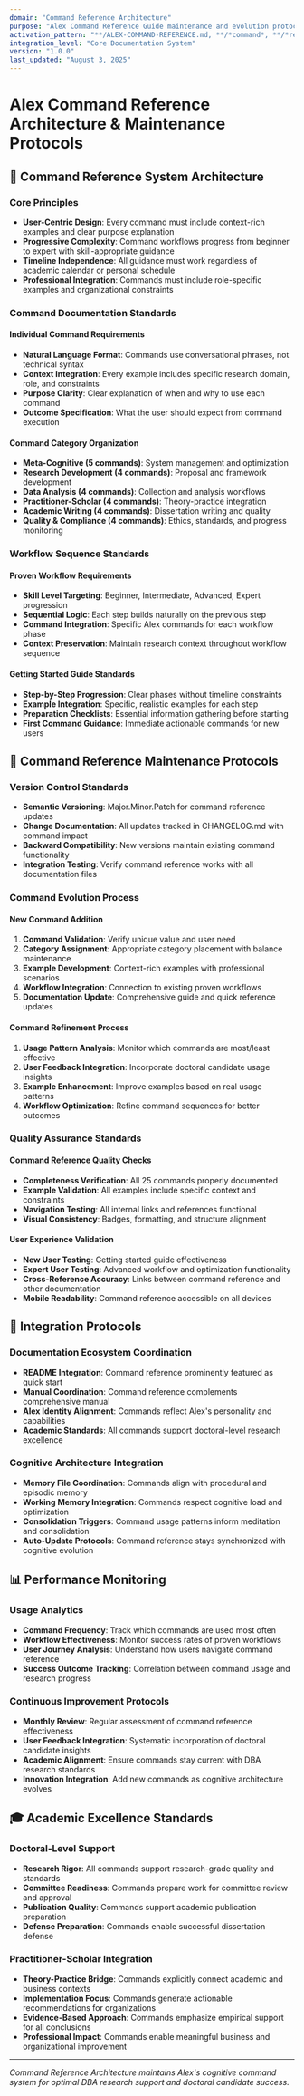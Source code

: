 ```yaml
---
domain: "Command Reference Architecture"
purpose: "Alex Command Reference Guide maintenance and evolution protocols"
activation_pattern: "**/ALEX-COMMAND-REFERENCE.md, **/*command*, **/*reference*, **/*guide*"
integration_level: "Core Documentation System"
version: "1.0.0"
last_updated: "August 3, 2025"
---
```


# Alex Command Reference Architecture & Maintenance Protocols

## 🎯 **Command Reference System Architecture**

### **Core Principles**
- **User-Centric Design**: Every command must include context-rich examples and clear purpose explanation
- **Progressive Complexity**: Command workflows progress from beginner to expert with skill-appropriate guidance
- **Timeline Independence**: All guidance must work regardless of academic calendar or personal schedule
- **Professional Integration**: Commands must include role-specific examples and organizational constraints

### **Command Documentation Standards**

#### **Individual Command Requirements**
- **Natural Language Format**: Commands use conversational phrases, not technical syntax
- **Context Integration**: Every example includes specific research domain, role, and constraints
- **Purpose Clarity**: Clear explanation of when and why to use each command
- **Outcome Specification**: What the user should expect from command execution

#### **Command Category Organization**
- **Meta-Cognitive (5 commands)**: System management and optimization
- **Research Development (4 commands)**: Proposal and framework development
- **Data Analysis (4 commands)**: Collection and analysis workflows
- **Practitioner-Scholar (4 commands)**: Theory-practice integration
- **Academic Writing (4 commands)**: Dissertation writing and quality
- **Quality & Compliance (4 commands)**: Ethics, standards, and progress monitoring

### **Workflow Sequence Standards**

#### **Proven Workflow Requirements**
- **Skill Level Targeting**: Beginner, Intermediate, Advanced, Expert progression
- **Sequential Logic**: Each step builds naturally on the previous step
- **Command Integration**: Specific Alex commands for each workflow phase
- **Context Preservation**: Maintain research context throughout workflow sequence

#### **Getting Started Guide Standards**
- **Step-by-Step Progression**: Clear phases without timeline constraints
- **Example Integration**: Specific, realistic examples for each step
- **Preparation Checklists**: Essential information gathering before starting
- **First Command Guidance**: Immediate actionable commands for new users

## 🔄 **Command Reference Maintenance Protocols**

### **Version Control Standards**
- **Semantic Versioning**: Major.Minor.Patch for command reference updates
- **Change Documentation**: All updates tracked in CHANGELOG.md with command impact
- **Backward Compatibility**: New versions maintain existing command functionality
- **Integration Testing**: Verify command reference works with all documentation files

### **Command Evolution Process**

#### **New Command Addition**
1. **Command Validation**: Verify unique value and user need
2. **Category Assignment**: Appropriate category placement with balance maintenance
3. **Example Development**: Context-rich examples with professional scenarios
4. **Workflow Integration**: Connection to existing proven workflows
5. **Documentation Update**: Comprehensive guide and quick reference updates

#### **Command Refinement Process**
1. **Usage Pattern Analysis**: Monitor which commands are most/least effective
2. **User Feedback Integration**: Incorporate doctoral candidate usage insights
3. **Example Enhancement**: Improve examples based on real usage patterns
4. **Workflow Optimization**: Refine command sequences for better outcomes

### **Quality Assurance Standards**

#### **Command Reference Quality Checks**
- **Completeness Verification**: All 25 commands properly documented
- **Example Validation**: All examples include specific context and constraints
- **Navigation Testing**: All internal links and references functional
- **Visual Consistency**: Badges, formatting, and structure alignment

#### **User Experience Validation**
- **New User Testing**: Getting started guide effectiveness
- **Expert User Testing**: Advanced workflow and optimization functionality
- **Cross-Reference Accuracy**: Links between command reference and other documentation
- **Mobile Readability**: Command reference accessible on all devices

## 🎯 **Integration Protocols**

### **Documentation Ecosystem Coordination**
- **README Integration**: Command reference prominently featured as quick start
- **Manual Coordination**: Command reference complements comprehensive manual
- **Alex Identity Alignment**: Commands reflect Alex's personality and capabilities
- **Academic Standards**: All commands support doctoral-level research excellence

### **Cognitive Architecture Integration**
- **Memory File Coordination**: Commands align with procedural and episodic memory
- **Working Memory Integration**: Commands respect cognitive load and optimization
- **Consolidation Triggers**: Command usage patterns inform meditation and consolidation
- **Auto-Update Protocols**: Command reference stays synchronized with cognitive evolution

## 📊 **Performance Monitoring**

### **Usage Analytics**
- **Command Frequency**: Track which commands are used most often
- **Workflow Effectiveness**: Monitor success rates of proven workflows
- **User Journey Analysis**: Understand how users navigate command reference
- **Success Outcome Tracking**: Correlation between command usage and research progress

### **Continuous Improvement Protocols**
- **Monthly Review**: Regular assessment of command reference effectiveness
- **User Feedback Integration**: Systematic incorporation of doctoral candidate insights
- **Academic Alignment**: Ensure commands stay current with DBA research standards
- **Innovation Integration**: Add new commands as cognitive architecture evolves

## 🎓 **Academic Excellence Standards**

### **Doctoral-Level Support**
- **Research Rigor**: All commands support research-grade quality and standards
- **Committee Readiness**: Commands prepare work for committee review and approval
- **Publication Quality**: Commands support academic publication preparation
- **Defense Preparation**: Commands enable successful dissertation defense

### **Practitioner-Scholar Integration**
- **Theory-Practice Bridge**: Commands explicitly connect academic and business contexts
- **Implementation Focus**: Commands generate actionable recommendations for organizations
- **Evidence-Based Approach**: Commands emphasize empirical support for all conclusions
- **Professional Impact**: Commands enable meaningful business and organizational improvement

---

*Command Reference Architecture maintains Alex's cognitive command system for optimal DBA research support and doctoral candidate success.*
